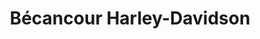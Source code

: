 ---
title: "Bécancour Harley-Davidson"
url: /becancour/becancour-harley-davidson/
shop: motorcycle
---